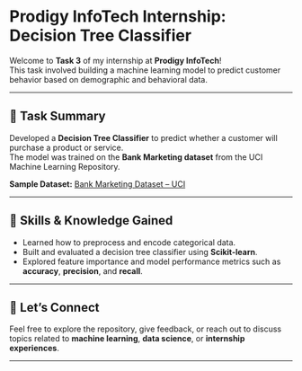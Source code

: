 # Prodigy InfoTech Internship: Decision Tree Classifier

Welcome to **Task 3** of my internship at **Prodigy InfoTech**!  
This task involved building a machine learning model to predict customer behavior based on demographic and behavioral data.

---

## 🌳 Task Summary

Developed a **Decision Tree Classifier** to predict whether a customer will purchase a product or service.  
The model was trained on the **Bank Marketing dataset** from the UCI Machine Learning Repository.

**Sample Dataset:** [Bank Marketing Dataset – UCI](https://archive.ics.uci.edu/ml/datasets/Bank+Marketing)

---

## 🧠 Skills & Knowledge Gained

- Learned how to preprocess and encode categorical data.
- Built and evaluated a decision tree classifier using **Scikit-learn**.
- Explored feature importance and model performance metrics such as **accuracy**, **precision**, and **recall**.

---

## 🤝 Let’s Connect

Feel free to explore the repository, give feedback, or reach out to discuss topics related to **machine learning**, **data science**, or **internship experiences**.

---


